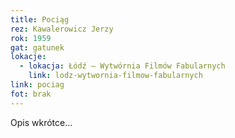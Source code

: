 ```yaml
---
title: Pociąg
rez: Kawalerowicz Jerzy
rok: 1959
gat: gatunek
lokacje:
  - lokacja: Łódź – Wytwórnia Filmów Fabularnych
    link: lodz-wytwornia-filmow-fabularnych
link: pociag
fot: brak
---
```

Opis wkrótce…